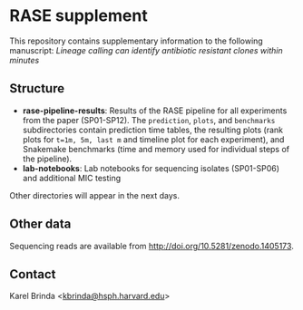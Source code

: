 # RASE supplement

This repository contains supplementary information to the following manuscript:
*Lineage calling can identify antibiotic resistant clones within minutes*

## Structure

* **rase-pipeline-results**: Results of the RASE pipeline for all experiments from the paper (SP01-SP12). The `prediction`, `plots`, and `benchmarks` subdirectories contain prediction time tables, the resulting plots (rank plots for `t=1m, 5m, last m` and timeline plot for each experiment), and Snakemake benchmarks (time and memory used for individual steps of the pipeline).
* **lab-notebooks**: Lab notebooks for sequencing isolates (SP01-SP06) and additional MIC testing

Other directories will appear in the next days.

## Other data

Sequencing reads are available from http://doi.org/10.5281/zenodo.1405173.

## Contact

Karel Brinda \<kbrinda@hsph.harvard.edu\>

